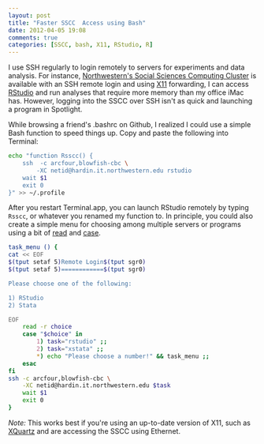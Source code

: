 ```yaml
---
layout: post
title: "Faster SSCC  Access using Bash"
date: 2012-04-05 19:08
comments: true
categories: [SSCC, bash, X11, RStudio, R]
---
```


I use SSH regularly to login remotely to servers for experiments and 
data analysis.  For instance, [Northwestern's Social Sciences Computing 
Cluster](http://www.it.northwestern.edu/research/sscc/) is available with an 
SSH remote login and using [X11](https://en.wikipedia.org/wiki/X_Window_System) 
forwarding, I can access [RStudio](http://www.rstudio.org/) and run analyses 
that require more memory than my office iMac has.  However, logging into the 
SSCC over SSH isn't as quick and launching a program in Spotlight.

While browsing a friend's .bashrc on Github, I realized I could 
use a simple Bash function to speed things up.  Copy and paste the following 
into Terminal:
``` bash Launching RStudio Remotely over SSH
echo "function Rsscc() {
    ssh  -c arcfour,blowfish-cbc \
        -XC netid@hardin.it.northwestern.edu rstudio
    wait $1
    exit 0
}" >> ~/.profile
```
After you restart Terminal.app, you can launch RStudio remotely by typing 
`Rsscc`, or whatever you renamed my function to.  In principle, you could also 
create a simple menu for choosing among multiple servers or programs using a bit of
[read](http://ss64.com/bash/read.html) and 
[case](http://tldp.org/LDP/Bash-Beginners-Guide/html/sect_07_03.html).
``` bash Creating a Simple Command Menu
task_menu () {
cat << EOF
$(tput setaf 5)Remote Login$(tput sgr0)
$(tput setaf 5)============$(tput sgr0)

Please choose one of the following:

1) RStudio
2) Stata

EOF
	read -r choice
	case "$choice" in
		1) task="rstudio" ;;
		2) task="xstata" ;;
		*) echo "Please choose a number!" && task_menu ;;
	esac
fi
ssh -c arcfour,blowfish-cbc \
    -XC netid@hardin.it.northwestern.edu $task
    wait $1
    exit 0
}
```

*Note:*  This works best if you're using an up-to-date version of X11, such as 
[XQuartz](http://xquartz.macosforge.org/trac/wiki) and are accessing the SSCC 
using Ethernet.
